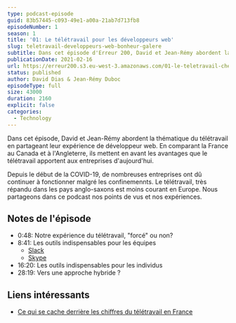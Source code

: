 ```yaml
---
type: podcast-episode
guid: 83b57445-c093-49e1-a00a-21ab7d713fb8
episodeNumber: 1
season: 1
title: '01: Le télétravail pour les développeurs web'
slug: teletravail-developpeurs-web-bonheur-galere
subtitle: Dans cet épisode d'Erreur 200, David et Jean-Rémy abordent la thématique du télétravail en partageant leur expérience de développeur web. En comparant la France au Canada et à l'Angleterre, ils mettent en avant les avantages que le télétravail apportent aux entreprises d'aujourd'hui.
publicationDate: 2021-02-16
url: https://erreur200.s3.eu-west-3.amazonaws.com/01-le-teletravail-chez-les-developpeurs-web.mp3
status: published
author: David Dias & Jean-Rémy Duboc
episodeType: full
size: 43000
duration: 2160
explicit: false
categories:
  - Technology
---
```


Dans cet épisode, David et Jean-Rémy abordent la thématique du télétravail en partageant leur expérience de développeur web. En comparant la France au Canada et à l'Angleterre, ils mettent en avant les avantages que le télétravail apportent aux entreprises d'aujourd'hui.

Depuis le début de la COVID-19, de nombreuses entreprises ont dû continuer à fonctionner malgré les confinemennts. Le télétravail, très répandu dans les pays anglo-saxons est moins courant en Europe. Nous partageons dans ce podcast nos points de vus et nos expériences.


## Notes de l'épisode

* 0:48: Notre expérience du télétravail, "forcé" ou non?
* 8:41: Les outils indispensables pour les  équipes
  * [Slack](https://slack.com)
  * [Skype](https://skype.com)
* 16:20: Les outils indispensables pour les individus
* 28:19: Vers une approche hybride ?

## Liens intéressants

* [Ce qui se cache derrière les chiffres du télétravail en France](https://www.institutmontaigne.org/blog/ce-qui-se-cache-derriere-les-chiffres-du-teletravail-en-france)
